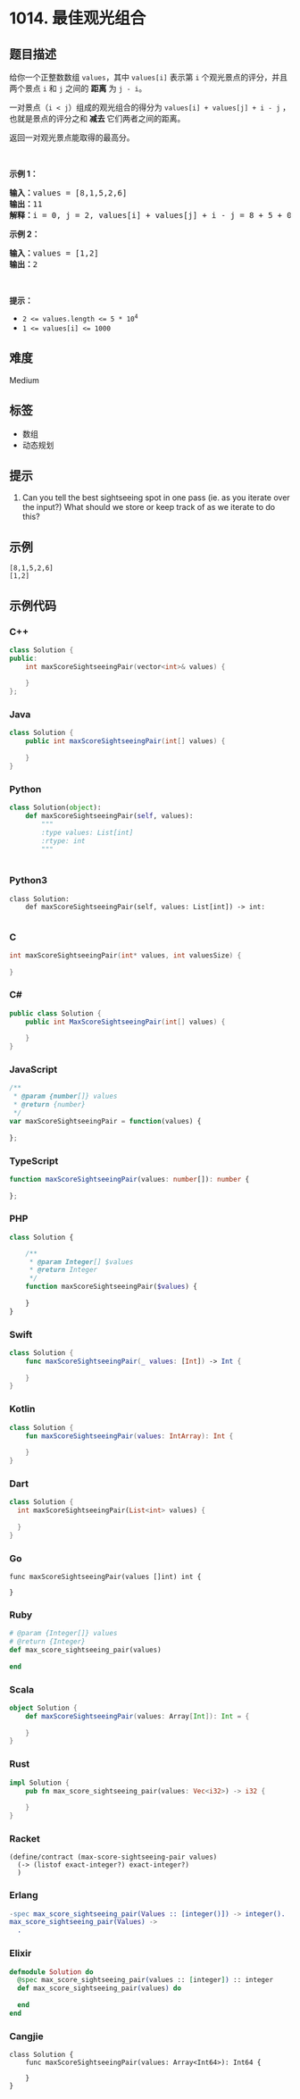# 1014. 最佳观光组合

## 题目描述

<p>给你一个正整数数组 <code>values</code>，其中 <code>values[i]</code> 表示第 <code>i</code> 个观光景点的评分，并且两个景点 <code>i</code> 和 <code>j</code> 之间的 <strong>距离</strong> 为 <code>j - i</code>。</p>

<p>一对景点（<code>i < j</code>）组成的观光组合的得分为 <code>values[i] + values[j] + i - j</code> ，也就是景点的评分之和<strong> 减去 </strong>它们两者之间的距离。</p>

<p>返回一对观光景点能取得的最高分。</p>

<p> </p>

<p><strong>示例 1：</strong></p>

<pre>
<strong>输入：</strong>values = [8,1,5,2,6]
<strong>输出：</strong>11
<strong>解释：</strong>i = 0, j = 2, values[i] + values[j] + i - j = 8 + 5 + 0 - 2 = 11
</pre>

<p><strong>示例 2：</strong></p>

<pre>
<strong>输入：</strong>values = [1,2]
<strong>输出：</strong>2
</pre>

<p> </p>

<p><strong>提示：</strong></p>

<ul>
	<li><code>2 <= values.length <= 5 * 10<sup>4</sup></code></li>
	<li><code>1 <= values[i] <= 1000</code></li>
</ul>


## 难度

Medium

## 标签

- 数组
- 动态规划

## 提示

1. Can you tell the best sightseeing spot in one pass (ie. as you iterate over the input?)  What should we store or keep track of as we iterate to do this?

## 示例

```
[8,1,5,2,6]
[1,2]
```

## 示例代码

### C++

```cpp
class Solution {
public:
    int maxScoreSightseeingPair(vector<int>& values) {
        
    }
};
```

### Java

```java
class Solution {
    public int maxScoreSightseeingPair(int[] values) {
        
    }
}
```

### Python

```python
class Solution(object):
    def maxScoreSightseeingPair(self, values):
        """
        :type values: List[int]
        :rtype: int
        """
        
```

### Python3

```python3
class Solution:
    def maxScoreSightseeingPair(self, values: List[int]) -> int:
        
```

### C

```c
int maxScoreSightseeingPair(int* values, int valuesSize) {
    
}
```

### C#

```csharp
public class Solution {
    public int MaxScoreSightseeingPair(int[] values) {
        
    }
}
```

### JavaScript

```javascript
/**
 * @param {number[]} values
 * @return {number}
 */
var maxScoreSightseeingPair = function(values) {
    
};
```

### TypeScript

```typescript
function maxScoreSightseeingPair(values: number[]): number {
    
};
```

### PHP

```php
class Solution {

    /**
     * @param Integer[] $values
     * @return Integer
     */
    function maxScoreSightseeingPair($values) {
        
    }
}
```

### Swift

```swift
class Solution {
    func maxScoreSightseeingPair(_ values: [Int]) -> Int {
        
    }
}
```

### Kotlin

```kotlin
class Solution {
    fun maxScoreSightseeingPair(values: IntArray): Int {
        
    }
}
```

### Dart

```dart
class Solution {
  int maxScoreSightseeingPair(List<int> values) {
    
  }
}
```

### Go

```golang
func maxScoreSightseeingPair(values []int) int {
    
}
```

### Ruby

```ruby
# @param {Integer[]} values
# @return {Integer}
def max_score_sightseeing_pair(values)
    
end
```

### Scala

```scala
object Solution {
    def maxScoreSightseeingPair(values: Array[Int]): Int = {
        
    }
}
```

### Rust

```rust
impl Solution {
    pub fn max_score_sightseeing_pair(values: Vec<i32>) -> i32 {
        
    }
}
```

### Racket

```racket
(define/contract (max-score-sightseeing-pair values)
  (-> (listof exact-integer?) exact-integer?)
  )
```

### Erlang

```erlang
-spec max_score_sightseeing_pair(Values :: [integer()]) -> integer().
max_score_sightseeing_pair(Values) ->
  .
```

### Elixir

```elixir
defmodule Solution do
  @spec max_score_sightseeing_pair(values :: [integer]) :: integer
  def max_score_sightseeing_pair(values) do
    
  end
end
```

### Cangjie

```cangjie
class Solution {
    func maxScoreSightseeingPair(values: Array<Int64>): Int64 {

    }
}
```

